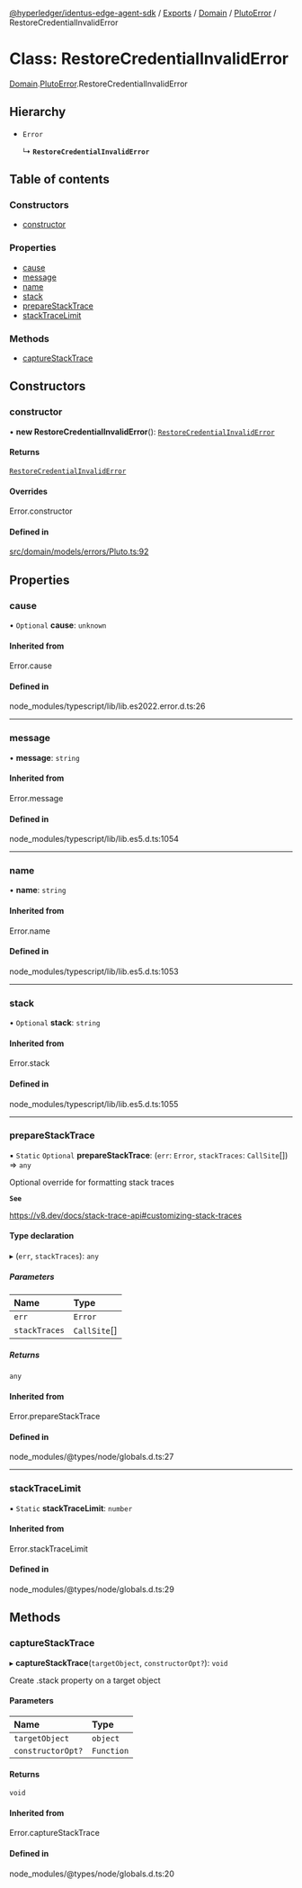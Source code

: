 [@hyperledger/identus-edge-agent-sdk](../README.md) / [Exports](../modules.md) / [Domain](../modules/Domain.md) / [PlutoError](../modules/Domain.PlutoError.md) / RestoreCredentialInvalidError

# Class: RestoreCredentialInvalidError

[Domain](../modules/Domain.md).[PlutoError](../modules/Domain.PlutoError.md).RestoreCredentialInvalidError

## Hierarchy

- `Error`

  ↳ **`RestoreCredentialInvalidError`**

## Table of contents

### Constructors

- [constructor](Domain.PlutoError.RestoreCredentialInvalidError.md#constructor)

### Properties

- [cause](Domain.PlutoError.RestoreCredentialInvalidError.md#cause)
- [message](Domain.PlutoError.RestoreCredentialInvalidError.md#message)
- [name](Domain.PlutoError.RestoreCredentialInvalidError.md#name)
- [stack](Domain.PlutoError.RestoreCredentialInvalidError.md#stack)
- [prepareStackTrace](Domain.PlutoError.RestoreCredentialInvalidError.md#preparestacktrace)
- [stackTraceLimit](Domain.PlutoError.RestoreCredentialInvalidError.md#stacktracelimit)

### Methods

- [captureStackTrace](Domain.PlutoError.RestoreCredentialInvalidError.md#capturestacktrace)

## Constructors

### constructor

• **new RestoreCredentialInvalidError**(): [`RestoreCredentialInvalidError`](Domain.PlutoError.RestoreCredentialInvalidError.md)

#### Returns

[`RestoreCredentialInvalidError`](Domain.PlutoError.RestoreCredentialInvalidError.md)

#### Overrides

Error.constructor

#### Defined in

[src/domain/models/errors/Pluto.ts:92](https://github.com/hyperledger/identus-edge-agent-sdk-ts/blob/7eadfa3c5dda4c81079844b2a47014b3c9b03dac/src/domain/models/errors/Pluto.ts#L92)

## Properties

### cause

• `Optional` **cause**: `unknown`

#### Inherited from

Error.cause

#### Defined in

node_modules/typescript/lib/lib.es2022.error.d.ts:26

___

### message

• **message**: `string`

#### Inherited from

Error.message

#### Defined in

node_modules/typescript/lib/lib.es5.d.ts:1054

___

### name

• **name**: `string`

#### Inherited from

Error.name

#### Defined in

node_modules/typescript/lib/lib.es5.d.ts:1053

___

### stack

• `Optional` **stack**: `string`

#### Inherited from

Error.stack

#### Defined in

node_modules/typescript/lib/lib.es5.d.ts:1055

___

### prepareStackTrace

▪ `Static` `Optional` **prepareStackTrace**: (`err`: `Error`, `stackTraces`: `CallSite`[]) => `any`

Optional override for formatting stack traces

**`See`**

https://v8.dev/docs/stack-trace-api#customizing-stack-traces

#### Type declaration

▸ (`err`, `stackTraces`): `any`

##### Parameters

| Name | Type |
| :------ | :------ |
| `err` | `Error` |
| `stackTraces` | `CallSite`[] |

##### Returns

`any`

#### Inherited from

Error.prepareStackTrace

#### Defined in

node_modules/@types/node/globals.d.ts:27

___

### stackTraceLimit

▪ `Static` **stackTraceLimit**: `number`

#### Inherited from

Error.stackTraceLimit

#### Defined in

node_modules/@types/node/globals.d.ts:29

## Methods

### captureStackTrace

▸ **captureStackTrace**(`targetObject`, `constructorOpt?`): `void`

Create .stack property on a target object

#### Parameters

| Name | Type |
| :------ | :------ |
| `targetObject` | `object` |
| `constructorOpt?` | `Function` |

#### Returns

`void`

#### Inherited from

Error.captureStackTrace

#### Defined in

node_modules/@types/node/globals.d.ts:20
